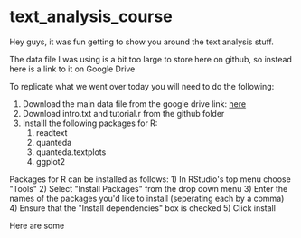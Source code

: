 # text_analysis_course


Hey guys, it was fun getting to show you around the text analysis stuff. 

The data file I was using is a bit too large to store here on github, so instead here is a link to it on Google Drive

To replicate what we went over today you will need to do the following:
   1) Download the main data file from the google drive link: [here](https://drive.google.com/drive/folders/1NTc5qe5u-pxAbaXNZvK4sWF7CBTBkYuv?usp=sharing)
   2) Download intro.txt and tutorial.r from the github folder
   3) Installl the following packages for R:
        1) readtext
        2) quanteda
        3) quanteda.textplots
        4) ggplot2

Packages for R can be installed as follows:
    1) In RStudio's top menu choose "Tools"
    2) Select "Install Packages" from the drop down menu
    3) Enter the names of the packages you'd like to install (seperating each by a comma)
    4) Ensure that the "Install dependencies" box is checked
    5) Click install
    
 Here are some 
